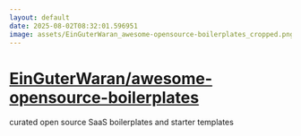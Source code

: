 ```yaml
---
layout: default
date: 2025-08-02T08:32:01.596951
image: assets/EinGuterWaran_awesome-opensource-boilerplates_cropped.png
---
```


# [EinGuterWaran/awesome-opensource-boilerplates](https://github.com/EinGuterWaran/awesome-opensource-boilerplates)

curated open source SaaS boilerplates and starter templates
